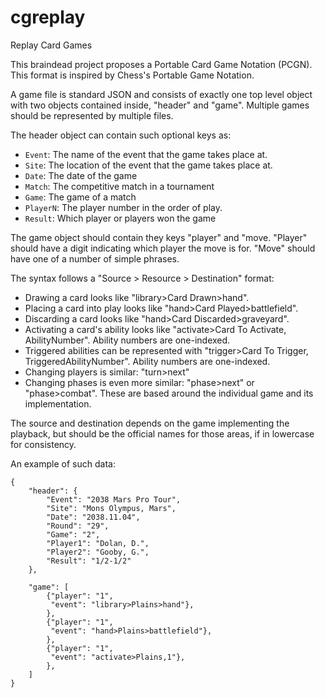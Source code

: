 cgreplay
========

Replay Card Games

This braindead project proposes a Portable Card Game Notation (PCGN).
This format is inspired by Chess's Portable Game Notation.

A game file is standard JSON and consists of exactly one top level object
with two objects contained inside, "header" and "game".
Multiple games should be represented by multiple files.

The header object can contain such optional keys as:
* ``Event``: The name of the event that the game takes place at.
* ``Site``: The location of the event that the game takes place at.
* ``Date``: The date of the game
* ``Match``: The competitive match in a tournament
* ``Game``: The game of a match
* ``PlayerN``: The player number in the order of play.
* ``Result``: Which player or players won the game

The game object should contain they keys "player" and "move.
"Player" should have a digit indicating which player the move is for.
"Move" should have one of a number of simple phrases.

The syntax follows a "Source > Resource > Destination" format:
* Drawing a card looks like "library>Card Drawn>hand".
* Placing a card into play looks like "hand>Card Played>battlefield".
* Discarding a card looks like "hand>Card Discarded>graveyard".
* Activating a card's ability looks like "activate>Card To Activate, AbilityNumber". Ability numbers are one-indexed.
* Triggered abilities can be represented with "trigger>Card To Trigger, TriggeredAbilityNumber". Ability numbers are one-indexed.
* Changing players is similar: "turn>next"
* Changing phases is even more similar: "phase>next" or "phase>combat". These are based around the individual game and its implementation.

The source and destination depends on the game implementing the playback,
but should be the official names for those areas,
if in lowercase for consistency.

An example of such data:
```
{
    "header": {
        "Event": "2038 Mars Pro Tour",
        "Site": "Mons Olympus, Mars",
        "Date": "2038.11.04",
        "Round": "29",
        "Game": "2",
        "Player1": "Dolan, D.",
        "Player2": "Gooby, G.",
        "Result": "1/2-1/2"
    },

    "game": [
        {"player": "1",
         "event": "library>Plains>hand"},
        },
        {"player": "1",
         "event": "hand>Plains>battlefield"},
        },
        {"player": "1",
         "event": "activate>Plains,1"},
        },
    ]
}
```
